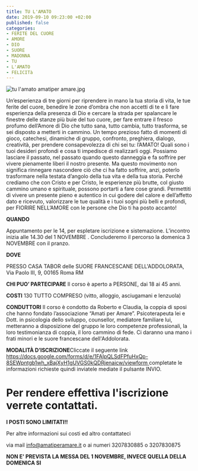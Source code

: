 ```yaml
---
title: TU L'AMATO
date: 2019-09-10 09:23:00 +02:00
published: false
categories:
- FERITE DEL CUORE
- AMORE
- DIO
- SUORE
- MADONNA
- TU
- L'AMATO
- FELICITà
---
```



![tu l'amato amatiper amare.jpg](/uploads/tu%20l'amato%20amatiper%20amare.jpg)

Un’esperienza di tre giorni per riprendere in mano la tua storia di vita, le tue ferite del cuore, benedire le zone d’ombra che non accetti di te e lì fare esperienza della presenza di Dio e cercare la strada per spalancare le finestre delle stanze più buie del tuo cuore, per fare entrare il fresco profumo dell’Amore di Dio che tutto sana, tutto cambia, tutto trasforma, se sei disposto a metterti in cammino. Un tempo prezioso fatto di momenti di gioco, catechesi, dinamiche di gruppo, confronto, preghiera, dialogo, creatività, per prendere consapevolezza di chi sei tu: l’AMATO! Quali sono i tuoi desideri profondi e cosa ti impedisce di realizzarli oggi. Possiamo lasciare il passato, nel passato quando questo danneggia e fa soffrire per vivere pienamente liberi il nostro presente. Ma questo movimento non significa rinnegare nascondere ciò che ci ha fatto soffrire, anzi, poterlo trasformare nella testata d’angolo della tua vita e della tua storia. Perché crediamo che con Cristo e per Cristo, le esperienze più brutte, col giusto cammino umano e spirituale, possono portarti a fare cose grandi. Permettiti di vivere un presente pieno e autentico in cui godere del calore e dell’affetto dato e ricevuto, valorizzare le tue qualità e i tuoi sogni più belli e profondi, per FIORIRE NELL’AMORE con le persone che Dio ti ha posto accanto!

**QUANDO**

Appuntamento per le 14, per espletare iscrizione e sistemazione. L’incontro inizia alle 14.30 del 1 NOVEMBRE . Concluderemo il percorso la domenica 3 NOVEMBRE con il pranzo.

**DOVE**

PRESSO CASA TABOR delle SUORE FRANCESCANE DELL'ADDOLORATA, Via Paolo III, 9, 00165 Roma RM


**CHI PUO’ PARTECIPARE** Il corso è aperto a PERSONE, dai 18 ai 45 anni.


**COSTI** 130 TUTTO COMPRESO (vitto, alloggio, asciugamani e lenzuola)


**CONDUTTORI** Il corso è condotto da Roberto e Claudia, la coppia di sposi che hanno fondato l’associazione “Amati per Amare”. Psicoterapeuta lei e Dott. in psicologia dello sviluppo, counsellor, mediatore familiare lui, metteranno a disposizione del gruppo le loro competenze professionali, la loro testimonianza di coppia, il loro cammino di fede. Ci daranno una mano i frati minori e le suore francescane dell'Addolorata.

**MODALITÀ D’ISCRIZIONE**Cliccate il seguente link [https://docs.google.com/forms/d/e/1FAIpQLSdFPfuHxQp-8SEWpntgb1wh_xBajXyH1gUVGS0kQDRjenaicw/viewform ](https://docs.google.com/forms/d/e/1FAIpQLSdFPfuHxQp-8SEWpntgb1wh_xBajXyH1gUVGS0kQDRjenaicw/viewform)completate le informazioni richieste quindi inviatele mediate il pulsante INVIO.

# **Per rendere effettiva l'iscrizione verrete contattati.**

 
**I POSTI SONO LIMITATI!!**

Per altre informazioni sui costi ed altro contattateci

via mail info@amatiperamare.it o ai numeri 3207830885 o 3207830875

**NON E' PREVISTA LA MESSA DEL 1 NOVEMBRE, INVECE QUELLA DELLA DOMENICA SI**